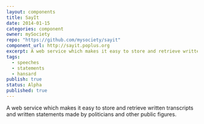 ```yaml
---
layout: components
title: SayIt
date: 2014-01-15
categories: component
owner: mySociety
repo: "https://github.com/mysociety/sayit"
component_url: http://sayit.poplus.org
excerpt: A web service which makes it easy to store and retrieve written transcripts and written statements made by politicians and other public figures.
tags:
  - speeches
  - statements
  - hansard
publish: true
status: Alpha
published: true
---
```


A web service which makes it easy to store and retrieve written transcripts and written statements made by politicians and other public figures.

